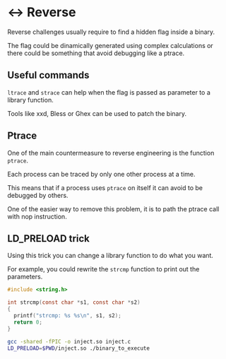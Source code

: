 # ↔️ Reverse

Reverse challenges usually require to find a hidden flag inside a binary.

The flag could be dinamically generated using complex calculations or there could be something that avoid debugging like a ptrace.

## Useful commands

`ltrace` and `strace` can help when the flag is passed as parameter to a library function.

Tools like xxd, Bless or Ghex can be used to patch the binary.

## Ptrace

One of the main countermeasure to reverse engineering is the function `ptrace`.

Each process can be traced by only one other process at a time.

This means that if a process uses `ptrace` on itself it can avoid to be debugged by others.

One of the easier way to remove this problem, it is to path the ptrace call with nop instruction.

## LD_PRELOAD trick

Using this trick you can change a library function to do what you want.

For example, you could rewrite the `strcmp` function to print out the parameters.

```c title="inject.c"
#include <string.h>

int strcmp(const char *s1, const char *s2)
{
  printf("strcmp: %s %s\n", s1, s2);
  return 0;
}
```

```bash
gcc -shared -fPIC -o inject.so inject.c
LD_PRELOAD=$PWD/inject.so ./binary_to_execute
```
